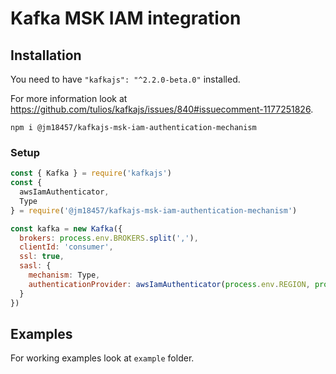 # Kafka MSK IAM integration

## Installation

You need to have `"kafkajs": "^2.2.0-beta.0"` installed.

For more information look at https://github.com/tulios/kafkajs/issues/840#issuecomment-1177251826.

```shell
npm i @jm18457/kafkajs-msk-iam-authentication-mechanism 
```

### Setup

```javascript
const { Kafka } = require('kafkajs')
const {
  awsIamAuthenticator,
  Type
} = require('@jm18457/kafkajs-msk-iam-authentication-mechanism')

const kafka = new Kafka({
  brokers: process.env.BROKERS.split(','),
  clientId: 'consumer',
  ssl: true,
  sasl: {
    mechanism: Type,
    authenticationProvider: awsIamAuthenticator(process.env.REGION, process.env.TTL)
  }
})
```

## Examples

For working examples look at `example` folder.

